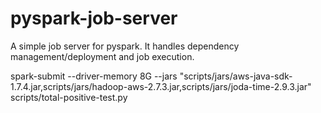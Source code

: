 pyspark-job-server
==================

A simple job server for pyspark. It handles dependency management/deployment and job execution.

spark-submit --driver-memory 8G --jars "scripts/jars/aws-java-sdk-1.7.4.jar,scripts/jars/hadoop-aws-2.7.3.jar,scripts/jars/joda-time-2.9.3.jar" scripts/total-positive-test.py
